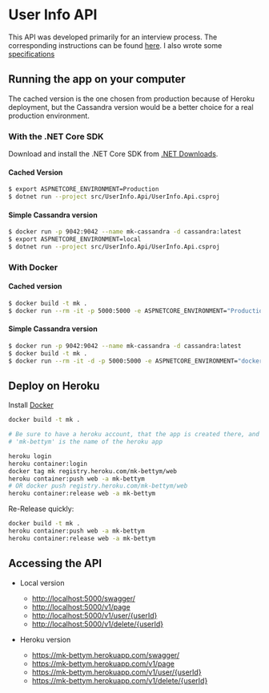 # User Info API

This API was developed primarily for an interview process. The corresponding instructions can be found [here](doc/instructions.md). I also wrote some [specifications](doc/TRD.md)

## Running the app on your computer

The cached version is the one chosen from production because of Heroku deployment, but the Cassandra version would be a better choice for a real production environment.

### With the .NET Core SDK

Download and install the .NET Core SDK from [.NET Downloads](https://dotnet.microsoft.com/download).

#### Cached Version

```sh
$ export ASPNETCORE_ENVIRONMENT=Production
$ dotnet run --project src/UserInfo.Api/UserInfo.Api.csproj
```

#### Simple Cassandra version

```sh
$ docker run -p 9042:9042 --name mk-cassandra -d cassandra:latest
$ export ASPNETCORE_ENVIRONMENT=local
$ dotnet run --project src/UserInfo.Api/UserInfo.Api.csproj
```

### With Docker

#### Cached version

```sh
$ docker build -t mk .
$ docker run --rm -it -p 5000:5000 -e ASPNETCORE_ENVIRONMENT="Production" mk
```

#### Simple Cassandra version

```sh
$ docker run -p 9042:9042 --name mk-cassandra -d cassandra:latest
$ docker build -t mk .
$ docker run --rm -it -d -p 5000:5000 -e ASPNETCORE_ENVIRONMENT="docker" --link mk-cassandra:cassandra mk
```

## Deploy on Heroku

Install [Docker](https://www.docker.com/get-started)

``` sh
docker build -t mk .

# Be sure to have a heroku account, that the app is created there, and that you have Heroku CLI installed.
# 'mk-bettym' is the name of the heroku app

heroku login
heroku container:login
docker tag mk registry.heroku.com/mk-bettym/web
heroku container:push web -a mk-bettym
# OR docker push registry.heroku.com/mk-bettym/web
heroku container:release web -a mk-bettym
```

Re-Release quickly:

```sh
docker build -t mk .
heroku container:push web -a mk-bettym
heroku container:release web -a mk-bettym
```

## Accessing the API

* Local version

  * <http://localhost:5000/swagger/>
  * <http://localhost:5000/v1/page>
  * <http://localhost:5000/v1/user/{userId}>
  * <http://localhost:5000/v1/delete/{userId}>

* Heroku version

  * <https://mk-bettym.herokuapp.com/swagger/>
  * <https://mk-bettym.herokuapp.com/v1/page>
  * <https://mk-bettym.herokuapp.com/v1/user/{userId}>
  * <https://mk-bettym.herokuapp.com/v1/delete/{userId}>
